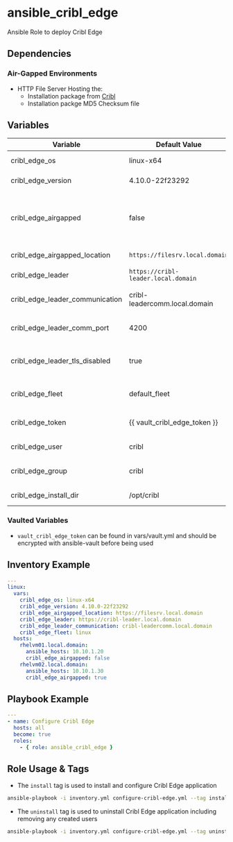 # ansible_cribl_edge

Ansible Role to deploy Cribl Edge

## Dependencies

### Air-Gapped Environments

- HTTP File Server Hosting the:
  - Installation package from [Cribl](https://cribl.io/download/)
  - Installation packge MD5 Checksum file

## Variables

| Variable                        | Default Value                       | Notes                                                                              |
| ------------------------------- | ----------------------------------- | ---------------------------------------------------------------------------------- |
| cribl_edge_os                   | linux-x64                           | Used to help set Download URL                                                      |
| cribl_edge_version              | 4.10.0-22f23292                     | Used to help set Download URL                                                      |
| cribl_edge_airgapped            | false                               | Determines whether the Cribl Install package be will downloaded a local fileserver |
| cribl_edge_airgapped_location   | `https://filesrv.local.domain`      | Used to help set Download URL                                                      |
| cribl_edge_leader               | `https://cribl-leader.local.domain` | Cribl Leader Web GUI                                                               |
| cribl_edge_leader_communication | cribl-leadercomm.local.domain       | Cribl Leader Communication URL                                                     |
| cribl_edge_leader_comm_port     | 4200                                | Cribl Leader Communication Port                                                    |
| cribl_edge_leader_tls_disabled  | true                                | Cribl Leader Communication TLS Enabled/Disabled                                    |
| cribl_edge_fleet                | default_fleet                       | Name of Fleet to put the Edge nodes into                                           |
| cribl_edge_token                | {{ vault_cribl_edge_token }}        | Token set during Cribl Leader Installation                                         |
| cribl_edge_user                 | cribl                               | Username to run Cribl Edge as                                                      |
| cribl_edge_group                | cribl                               | Group of Cribl user that Edge runs as                                              |
| cribl_edge_install_dir          | /opt/cribl                          | Location to install Cribl Edge                                                     |

### Vaulted Variables

- `vault_cribl_edge_token` can be found in vars/vault.yml and should be encrypted with ansible-vault before being used

## Inventory Example

```yaml
---
linux:
  vars:
    cribl_edge_os: linux-x64
    cribl_edge_version: 4.10.0-22f23292
    cribl_edge_airgapped_location: https://filesrv.local.domain
    cribl_edge_leader: https://cribl-leader.local.domain
    cribl_edge_leader_communication: cribl-leadercomm.local.domain
    cribl_edge_fleet: linux
  hosts:
    rhelvm01.local.domain:
      ansible_hosts: 10.10.1.20
      cribl_edge_airgapped: false
    rhelvm02.local.domain:
      ansible_hosts: 10.10.1.30
      cribl_edge_airgapped: true
```

## Playbook Example

```yaml
---
- name: Configure Cribl Edge
  hosts: all
  become: true
  roles:
    - { role: ansible_cribl_edge }
```

## Role Usage & Tags

- The `install` tag is used to install and configure Cribl Edge application

```bash
ansible-playbook -i inventory.yml configure-cribl-edge.yml --tag install -K
```

- The `uninstall` tag is used to uninstall Cribl Edge application including removing any created users

```bash
ansible-playbook -i inventory.yml configure-cribl-edge.yml --tag uninstall -K
```
